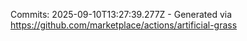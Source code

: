 Commits: 2025-09-10T13:27:39.277Z - Generated via https://github.com/marketplace/actions/artificial-grass
<br>
